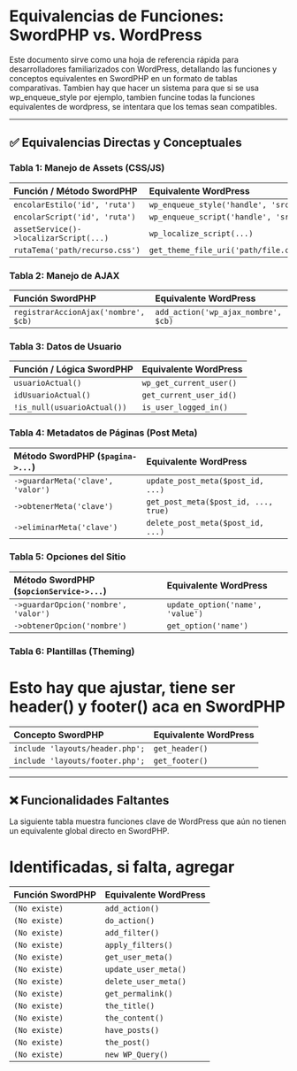 # Equivalencias de Funciones: SwordPHP vs. WordPress

Este documento sirve como una hoja de referencia rápida para desarrolladores familiarizados con WordPress, detallando las funciones y conceptos equivalentes en SwordPHP en un formato de tablas comparativas. Tambien hay que hacer un sistema para que si se usa wp_enqueue_style por ejemplo, tambien funcine todas la funciones equivalentes de wordpress, se intentara que los temas sean compatibles.

---

## ✅ Equivalencias Directas y Conceptuales

### Tabla 1: Manejo de Assets (CSS/JS)

| Función / Método SwordPHP              | Equivalente WordPress                 |
| :------------------------------------- | :------------------------------------ |
| `encolarEstilo('id', 'ruta')`          | `wp_enqueue_style('handle', 'src')`   |
| `encolarScript('id', 'ruta')`          | `wp_enqueue_script('handle', 'src')`  |
| `assetService()->localizarScript(...)` | `wp_localize_script(...)`             |
| `rutaTema('path/recurso.css')`         | `get_theme_file_uri('path/file.css')` |

### Tabla 2: Manejo de AJAX

| Función SwordPHP                     | Equivalente WordPress               |
| :----------------------------------- | :---------------------------------- |
| `registrarAccionAjax('nombre', $cb)` | `add_action('wp_ajax_nombre', $cb)` |

### Tabla 3: Datos de Usuario

| Función / Lógica SwordPHP   | Equivalente WordPress   |
| :-------------------------- | :---------------------- |
| `usuarioActual()`           | `wp_get_current_user()` |
| `idUsuarioActual()`         | `get_current_user_id()` |
| `!is_null(usuarioActual())` | `is_user_logged_in()`   |

### Tabla 4: Metadatos de Páginas (Post Meta)

| Método SwordPHP (`$pagina->...`)  | Equivalente WordPress                |
| :-------------------------------- | :----------------------------------- |
| `->guardarMeta('clave', 'valor')` | `update_post_meta($post_id, ...)`    |
| `->obtenerMeta('clave')`          | `get_post_meta($post_id, ..., true)` |
| `->eliminarMeta('clave')`         | `delete_post_meta($post_id, ...)`    |

### Tabla 5: Opciones del Sitio

| Método SwordPHP (`$opcionService->...`) | Equivalente WordPress            |
| :-------------------------------------- | :------------------------------- |
| `->guardarOpcion('nombre', 'valor')`    | `update_option('name', 'value')` |
| `->obtenerOpcion('nombre')`             | `get_option('name')`             |

### Tabla 6: Plantillas (Theming)
# Esto hay que ajustar, tiene ser header() y footer() aca en SwordPHP 
| Concepto SwordPHP               | Equivalente WordPress |
| :------------------------------ | :-------------------- |
| `include 'layouts/header.php';` | `get_header()`        |
| `include 'layouts/footer.php';` | `get_footer()`        |

---

## ❌ Funcionalidades Faltantes

La siguiente tabla muestra funciones clave de WordPress que aún no tienen un equivalente global directo en SwordPHP.
# Identificadas, si falta, agregar

| Función SwordPHP | Equivalente WordPress |
| :--------------- | :-------------------- |
| `(No existe)`    | `add_action()`        |
| `(No existe)`    | `do_action()`         |
| `(No existe)`    | `add_filter()`        |
| `(No existe)`    | `apply_filters()`     |
| `(No existe)`    | `get_user_meta()`     |
| `(No existe)`    | `update_user_meta()`  |
| `(No existe)`    | `delete_user_meta()`  |
| `(No existe)`    | `get_permalink()`     |
| `(No existe)`    | `the_title()`         |
| `(No existe)`    | `the_content()`       |
| `(No existe)`    | `have_posts()`        |
| `(No existe)`    | `the_post()`          |
| `(No existe)`    | `new WP_Query()`      |
